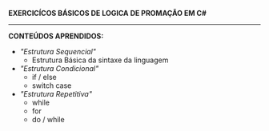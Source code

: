 **EXERCICÍCOS BÁSICOS DE LOGICA DE PROMAÇÃO EM C#**
________________________________________________________________________________________

**CONTEÚDOS APRENDIDOS:**

* *"Estrutura Sequencial"*
    * Estrutura Básica da sintaxe da linguagem
* *"Estrutura Condicional"*
    * if / else
    * switch case
* *"Estrutura Repetitiva"*
    * while
    * for
    * do / while